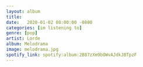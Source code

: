 ```yaml
---
layout: album
title:
date:   2020-01-02 08:00:00 -0800
categories: [im listening to]
genre: [pop]
artist: Lorde
album: Melodrama
image: melodrama.jpg
spotify_link: spotify:album:2B87zXm9bOWvAJdkJBTpzF
---
```

